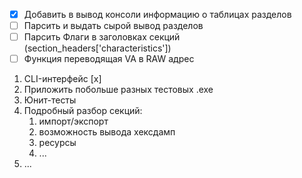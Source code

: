 - [X] Добавить в вывод консоли информацию о таблицах разделов
- [ ] Парсить и выдать сырой вывод разделов
- [ ] Парсить Флаги в заголовках секций (section_headers['characteristics'])
- [ ] Функция переводящая VA в RAW адрес

1. CLI-интерфейс [x] 
2. Приложить побольше разных тестовых .exe
3. Юнит-тесты
4. Подробный разбор секций:
    1. импорт/экспорт
    2. возможность вывода хексдамп
    3. ресурсы
    4. ...
5. ...